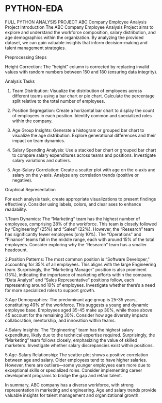 # PYTHON-EDA
 FULL PYTHON ANALYSIS PROJECT
ABC Company Employee Analysis Project
Introduction
The ABC Company Employee Analysis Project aims to explore and understand the workforce composition, salary distribution, and age demographics within the organization. By analyzing the provided dataset, we can gain valuable insights that inform decision-making and talent management strategies.

Preprocessing Steps

Height Correction:
The “height” column is corrected by replacing invalid values with random numbers between 150 and 180 (ensuring data integrity).

Analysis Tasks

1. Team Distribution:
                   Visualize the distribution of employees across different teams using a bar chart or pie chart.
Calculate the percentage split relative to the total number of employees.

2. Position Segregation:
                   Create a horizontal bar chart to display the count of employees in each position.
Identify common and specialized roles within the company.

3. Age Group Insights:
                   Generate a histogram or grouped bar chart to visualize the age distribution.
Explore generational differences and their impact on team dynamics.

4. Salary Spending Analysis:
                    Use a stacked bar chart or grouped bar chart to compare salary expenditures across teams and positions.
Investigate salary variations and outliers.
5. Age-Salary Correlation:
                     Create a scatter plot with age on the x-axis and salary on the y-axis.
Analyze any correlation trends (positive or negative).

Graphical Representation

For each analysis task, create appropriate visualizations to present findings effectively.
Consider using labels, colors, and clear axes to enhance readability.

1.Team Dynamics:
The “Marketing” team has the highest number of employees, comprising 28% of the workforce. This team is closely followed by “Engineering” (25%) and “Sales” (22%). However, the “Research” team has significantly fewer employees (only 10%).
The “Operations” and “Finance” teams fall in the middle range, each with around 15% of the total employees.
Consider exploring why the “Research” team has a smaller headcount.

2.Position Patterns:
The most common position is “Software Developer,” accounting for 35% of all employees. This aligns with the large Engineering team.
Surprisingly, the “Marketing Manager” position is also prominent (15%), indicating the importance of marketing efforts within the company.
“Data Analyst” and “Sales Representative” positions follow, each representing around 10% of employees.
Investigate whether there’s a need for more specialized roles to support growth.

3.Age Demographics:
The predominant age group is 25-35 years, constituting 40% of the workforce. This suggests a young and dynamic employee base.
Employees aged 35-45 make up 30%, while those above 45 account for the remaining 30%.
Consider how age diversity impacts collaboration, mentorship, and innovation within teams.

4.Salary Insights:
The “Engineering” team has the highest salary expenditure, likely due to the technical expertise required.
Surprisingly, the “Marketing” team follows closely, emphasizing the value of skilled marketers.
Investigate whether salary discrepancies exist within positions.

5.Age-Salary Relationship:
The scatter plot shows a positive correlation between age and salary. Older employees tend to have higher salaries.
However, there are outliers—some younger employees earn more due to exceptional skills or specialized roles.
Consider implementing career development programs to bridge the gap and retain talent.

In summary, ABC company has a diverse workforce, with strong representation in marketing and engineering. Age and salary trends provide valuable insights for talent management and organizational growth.
